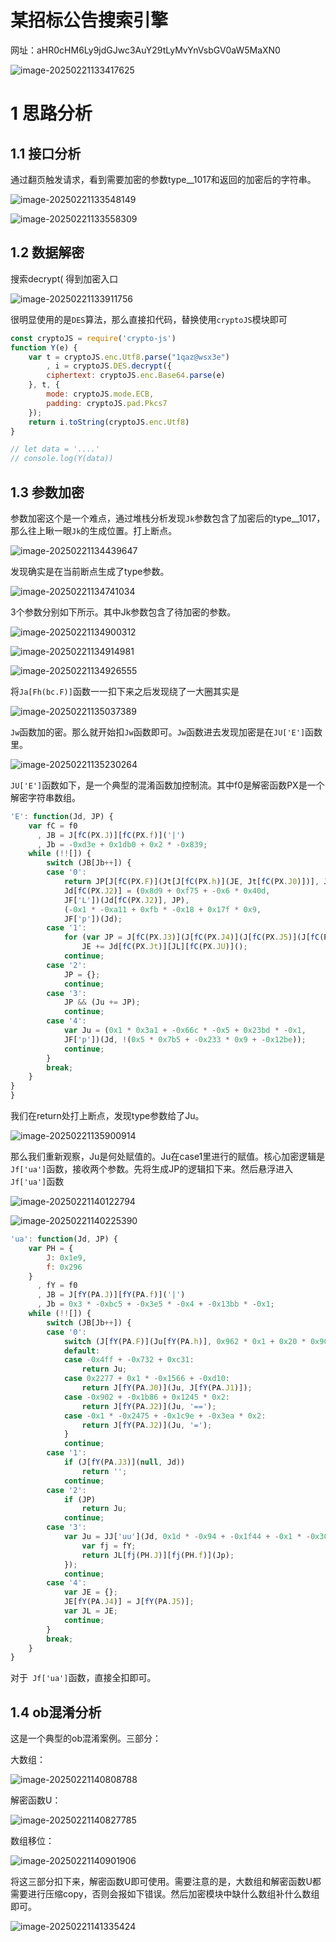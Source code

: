 # 某招标公告搜索引擎

网址：aHR0cHM6Ly9jdGJwc3AuY29tLyMvYnVsbGV0aW5MaXN0

![image-20250221133417625](https://images-xxueyu.oss-cn-shanghai.aliyuncs.com/image-20250221133417625.png)

# 1 思路分析

## 1.1 接口分析

通过翻页触发请求，看到需要加密的参数type__1017和返回的加密后的字符串。

![image-20250221133548149](https://images-xxueyu.oss-cn-shanghai.aliyuncs.com/image-20250221133548149.png)

![image-20250221133558309](https://images-xxueyu.oss-cn-shanghai.aliyuncs.com/image-20250221133558309.png)

## 1.2 数据解密



搜索decrypt( 得到加密入口

![image-20250221133911756](https://images-xxueyu.oss-cn-shanghai.aliyuncs.com/image-20250221133911756.png)

很明显使用的是`DES`算法，那么直接扣代码，替换使用`cryptoJS`模块即可

```js
const cryptoJS = require('crypto-js')
function Y(e) {
    var t = cryptoJS.enc.Utf8.parse("1qaz@wsx3e")
        , i = cryptoJS.DES.decrypt({
        ciphertext: cryptoJS.enc.Base64.parse(e)
    }, t, {
        mode: cryptoJS.mode.ECB,
        padding: cryptoJS.pad.Pkcs7
    });
    return i.toString(cryptoJS.enc.Utf8)
}

// let data = '....'
// console.log(Y(data))
```

## 1.3 参数加密

参数加密这个是一个难点，通过堆栈分析发现`Jk`参数包含了加密后的type__1017，那么往上瞅一眼`Jk`的生成位置。打上断点。



![image-20250221134439647](https://images-xxueyu.oss-cn-shanghai.aliyuncs.com/image-20250221134439647.png)

发现确实是在当前断点生成了type参数。

![image-20250221134741034](https://images-xxueyu.oss-cn-shanghai.aliyuncs.com/image-20250221134741034.png)

3个参数分别如下所示。其中Jk参数包含了待加密的参数。

![image-20250221134900312](https://images-xxueyu.oss-cn-shanghai.aliyuncs.com/image-20250221134900312.png)

![image-20250221134914981](https://images-xxueyu.oss-cn-shanghai.aliyuncs.com/image-20250221134914981.png)

![image-20250221134926555](https://images-xxueyu.oss-cn-shanghai.aliyuncs.com/image-20250221134926555.png)

将`Ja[Fh(bc.F)]`函数一一扣下来之后发现绕了一大圈其实是

![image-20250221135037389](https://images-xxueyu.oss-cn-shanghai.aliyuncs.com/image-20250221135037389.png)

`Jw`函数加的密。那么就开始扣`Jw`函数即可。`Jw`函数进去发现加密是在`JU['E']`函数里。

![image-20250221135230264](https://images-xxueyu.oss-cn-shanghai.aliyuncs.com/image-20250221135230264.png)

`JU['E']`函数如下，是一个典型的混淆函数加控制流。其中f0是解密函数PX是一个解密字符串数组。

```js
'E': function(Jd, JP) {
    var fC = f0
      , JB = J[fC(PX.J)][fC(PX.f)]('|')
      , Jb = -0xd3e + 0x1db0 + 0x2 * -0x839;
    while (!![]) {
        switch (JB[Jb++]) {
        case '0':
            return JP[J[fC(PX.F)](Jt[J[fC(PX.h)](JE, Jt[fC(PX.J0)])], J[fC(PX.J1)](JE, 0x3 * -0x17a4 + 0xd * -0x579 + 0x209 * 0x59))] = Ju,
            Jd[fC(PX.J2)] = (0x8d9 + 0xf75 + -0x6 * 0x40d,
            JF['L'])(Jd[fC(PX.J2)], JP),
            (-0x1 * -0xa11 + 0xfb * -0x18 + 0x17f * 0x9,
            JF['p'])(Jd);
        case '1':
            for (var JP = J[fC(PX.J3)](J[fC(PX.J4)](J[fC(PX.J5)](J[fC(PX.J6)](J[fC(PX.J7)](JU[fC(PX.J8)](Ju), '|'), J[fC(PX.J9)](J9)), '|'), new Date()[fC(PX.JJ)]()), '|1'), Ju = Jf['ua'](JP, !(0x3af * -0x1 + 0x21d1 + -0x1e22)), JE = -0xc * 0x2df + -0x22ac + 0x4520, JL = -0x114d + 0x77b * 0x2 + 0x257; J[fC(PX.Jf)](JL, Jd[fC(PX.JF)][fC(PX.J0)]); JL++)
                JE += Jd[fC(PX.Jt)][JL][fC(PX.JU)]();
            continue;
        case '2':
            JP = {};
            continue;
        case '3':
            JP && (Ju += JP);
            continue;
        case '4':
            var Ju = (0x1 * 0x3a1 + -0x66c * -0x5 + 0x23bd * -0x1,
            JF['p'])(Jd, !(0x5 * 0x7b5 + -0x233 * 0x9 + -0x12be));
            continue;
        }
        break;
    }
}
}
```

我们在return处打上断点，发现type参数给了Ju。

![image-20250221135900914](https://images-xxueyu.oss-cn-shanghai.aliyuncs.com/image-20250221135900914.png)

那么我们重新观察，Ju是何处赋值的。Ju在case1里进行的赋值。核心加密逻辑是 ` Jf['ua']`函数，接收两个参数。先将生成JP的逻辑扣下来。然后悬浮进入 ` Jf['ua']`函数

![image-20250221140122794](https://images-xxueyu.oss-cn-shanghai.aliyuncs.com/image-20250221140122794.png)

![image-20250221140225390](https://images-xxueyu.oss-cn-shanghai.aliyuncs.com/image-20250221140225390.png)

```js
'ua': function(Jd, JP) {
    var PH = {
        J: 0x1e9,
        f: 0x296
    }
      , fY = f0
      , JB = J[fY(PA.J)][fY(PA.f)]('|')
      , Jb = 0x3 * -0xbc5 + -0x3e5 * -0x4 + -0x13bb * -0x1;
    while (!![]) {
        switch (JB[Jb++]) {
        case '0':
            switch (J[fY(PA.F)](Ju[fY(PA.h)], 0x962 * 0x1 + 0x20 * 0x90 + -0x1b5e)) {
            default:
            case -0x4ff + -0x732 + 0xc31:
                return Ju;
            case 0x2277 + 0x1 * -0x1566 + -0xd10:
                return J[fY(PA.J0)](Ju, J[fY(PA.J1)]);
            case -0x902 + -0x1b86 + 0x1245 * 0x2:
                return J[fY(PA.J2)](Ju, '==');
            case -0x1 * -0x2475 + -0x1c9e + -0x3ea * 0x2:
                return J[fY(PA.J2)](Ju, '=');
            }
            continue;
        case '1':
            if (J[fY(PA.J3)](null, Jd))
                return '';
            continue;
        case '2':
            if (JP)
                return Ju;
            continue;
        case '3':
            var Ju = JJ['uu'](Jd, 0x1d * -0x94 + -0x1f44 + -0x1 * -0x300e, function(Jp) {
                var fj = fY;
                return JL[fj(PH.J)][fj(PH.f)](Jp);
            });
            continue;
        case '4':
            var JE = {};
            JE[fY(PA.J4)] = J[fY(PA.J5)];
            var JL = JE;
            continue;
        }
        break;
    }
}
```

对于` Jf['ua']`函数，直接全扣即可。

## 1.4 ob混淆分析

这是一个典型的ob混淆案例。三部分：

大数组：

![image-20250221140808788](https://images-xxueyu.oss-cn-shanghai.aliyuncs.com/image-20250221140808788.png)

解密函数U：

![image-20250221140827785](https://images-xxueyu.oss-cn-shanghai.aliyuncs.com/image-20250221140827785.png)

数组移位：

![image-20250221140901906](https://images-xxueyu.oss-cn-shanghai.aliyuncs.com/image-20250221140901906.png)



将这三部分扣下来，解密函数U即可使用。需要注意的是，大数组和解密函数U都需要进行压缩copy，否则会报如下错误。然后加密模块中缺什么数组补什么数组即可。



![image-20250221141335424](https://images-xxueyu.oss-cn-shanghai.aliyuncs.com/image-20250221141335424.png)